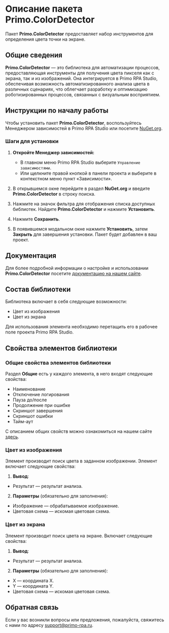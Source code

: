 # Описание пакета Primo.ColorDetector

Пакет **Primo.ColorDetector** предоставляет набор инструментов для определения цвета точки на экране.

## Общие сведения

**Primo.ColorDetector** — это библиотека для автоматизации процессов, предоставляющая инструменты для получения цвета пикселя как с экрана, так и из изображений. Она интегрируется в Primo RPA Studio, обеспечивая возможность автоматизированного анализа цвета в различных сценариях, что облегчает разработку и оптимизацию роботизированных процессов, связанных с визуальным восприятием.

## Инструкции по началу работы

Чтобы установить пакет **Primo.ColorDetector**, воспользуйтесь Менеджером зависимостей в Primo RPA Studio или посетите [NuGet.org](https://www.nuget.org/).

### Шаги для установки

1. **Откройте Менеджер зависимостей:**
   - В главном меню Primo RPA Studio выберите `Управление зависимостями`.
   - Или щелкните правой кнопкой в панели проекта и выберите в контекстном меню пункт «Зависимости».

2. В открывшемся окне перейдите в раздел **NuGet.org** и введите **Primo.ColorDetector** в строку поиска.

3. Нажмите на значок фильтра для отображения списка доступных библиотек. Найдите **Primo.ColorDetector** и нажмите **Установить**.

4. Нажмите **Сохранить**.

5. В появившемся модальном окне нажмите **Установить**, затем **Закрыть** для завершения установки. Пакет будет добавлен в ваш проект.

## Документация

Для более подробной информации о настройке и использовании **Primo.ColorDetector** посетите [документацию на нашем сайте](https://docs.primo-rpa.ru).

## Состав библиотеки

Библиотека включает в себя следующие возможности:

- Цвет из изображения
- Цвет из экрана

Для использования элемента необходимо перетащить его в рабочее поле проекта Primo RPA Studio.

## Свойства элементов библиотеки

### Общие свойства элементов библиотеки

Раздел **Общие** есть у каждого элемента, в него входят следующие свойства:

- Наименование
- Отключение логирования
- Пауза до/после
- Продолжение при ошибке
- Скриншот завершения
- Скриншот ошибки
- Тайм-аут

С описанием общих свойств можно ознакомиться на нашем сайте [здесь](https://docs.primo-rpa.ru/primo-rpa/primo-rpa-studio/process/elements).

### Цвет из изображения

Элемент производит поиск цвета в заданном изображении. Элемент включает следующие свойства:

1. **Вывод**:
  - Результат — результат анализа.
2. **Параметры** (обязательно для заполнения):
  - Изображение — обрабатываемое изображение.
  - Цветовая схема — искомая цветовая схема.

### Цвет из экрана

Элемент производит поиск цвета на экране. Включает следующие свойства:

1. **Вывод**:
  - Результат — результат анализа.
2. **Параметры** (обязательно для заполнения):
  - X — координата Х.
  - Y — координата Y.
  - Цветовая схема — искомая цветовая схема.

## Обратная связь

Если у вас возникли вопросы или предложения, пожалуйста, свяжитесь с нами по адресу [support@primo-rpa.ru](mailto:support@primo-rpa.ru).

